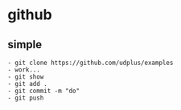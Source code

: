 # github


## simple
	- git clone https://github.com/udplus/examples
	- work...
	- git show
	- git add .
	- git commit -m "do"
	- git push